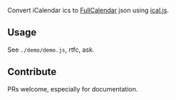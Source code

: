 Convert iCalendar ics to [FullCalendar][0] json using [ical.js][1].

Usage
-----
See `./demo/demo.js`, rtfc, ask.

Contribute
----------
PRs welcome, especially for documentation.


[0]: http://fullcalendar.io/
[1]: https://mozilla-comm.github.io/ical.js/

